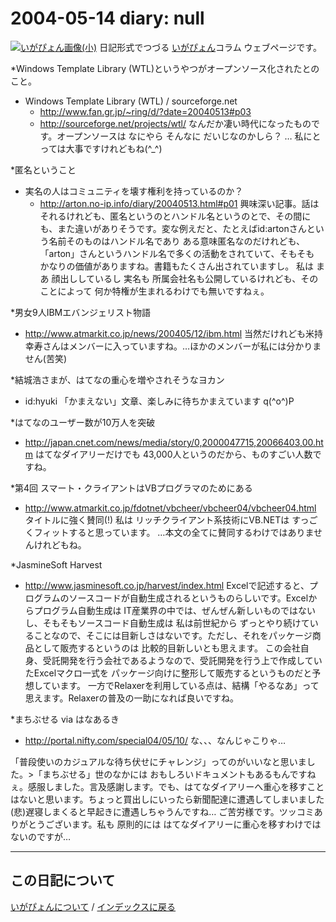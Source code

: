 2004-05-14 diary: null
=====================================================================================================
[![いがぴょん画像(小)](https://igapyon.github.io/diary/images/iga200306s.jpg "いがぴょん")](https://igapyon.github.io/diary/memo/memoigapyon.html) 日記形式でつづる [いがぴょん](https://igapyon.github.io/diary/memo/memoigapyon.html)コラム ウェブページです。

*Windows Template Library (WTL)というやつがオープンソース化されたとのこと。
* Windows Template Library (WTL) / sourceforge.net
  * http://www.fan.gr.jp/~ring/d/?date=20040513#p03
  * http://sourceforge.net/projects/wtl/
なんだか凄い時代になったものです。オープンソースは なにやら そんなに だいじなのかしら？ … 私にとっては大事ですけれどもね(^_^)

*匿名ということ
* 実名の人はコミュニティを壊す権利を持っているのか？
  * http://arton.no-ip.info/diary/20040513.html#p01
興味深い記事。話はそれるけれども、匿名というのとハンドル名というのとで、その間にも、また違いがありそうです。変な例えだと、たとえばid:artonさんという名前そのものはハンドル名であり ある意味匿名なのだけれども、「arton」さんというハンドル名で多くの活動をされていて、そもそも かなりの価値がありますね。書籍もたくさん出されていますし。
私は まあ 顔出ししているし 実名も 所属会社名も公開しているけれども、そのことによって 何か特権が生まれるわけでも無いですねぇ。

*男女9人IBMエバンジェリスト物語 
* http://www.atmarkit.co.jp/news/200405/12/ibm.html
当然だけれども米持幸寿さんはメンバーに入っていますね。…ほかのメンバーが私には分かりません(苦笑)

*結城浩さまが、はてなの重心を増やされそうなヨカン
* id:hyuki
「かまえない」文章、楽しみに待ちかまえています q(^o^)P

*はてなのユーザー数が10万人を突破
* http://japan.cnet.com/news/media/story/0,2000047715,20066403,00.htm
はてなダイアリーだけでも 43,000人というのだから、ものすごい人数ですね。

*第4回 スマート・クライアントはVBプログラマのためにある
* http://www.atmarkit.co.jp/fdotnet/vbcheer/vbcheer04/vbcheer04.html
タイトルに強く賛同(!) 私は リッチクライアント系技術にVB.NETは すっごくフィットすると思っています。
…本文の全てに賛同するわけではありませんけれどもね。

*JasmineSoft Harvest
* http://www.jasminesoft.co.jp/harvest/index.html
Excelで記述すると、プログラムのソースコードが自動生成されるというものらしいです。Excelからプログラム自動生成は IT産業界の中では、ぜんぜん新しいものではないし、そもそもソースコード自動生成は 私は前世紀から ずっとやり続けていることなので、そこには目新しさはないです。ただし、それをパッケージ商品として販売するというのは 比較的目新しいとも思えます。
この会社自身、受託開発を行う会社であるようなので、受託開発を行う上で作成していたExcelマクロ一式を パッケージ向けに整形して販売するというものだと予想しています。
一方でRelaxerを利用している点は、結構「やるなあ」って思えます。Relaxerの普及の一助になれば良いですね。

*まちぶせる via はなあるき
* http://portal.nifty.com/special04/05/10/
な、、、なんじゃこりゃ…


「普段使いのカジュアルな待ち伏せにチャレンジ」ってのがいいなと思いました。>「まちぶせる」世のなかには おもしろいドキュメントもあるもんですねぇ。感服しました。言及感謝します。でも、はてなダイアリーへ重心を移すことはないと思います。ちょっと買出しにいったら新聞配達に遭遇してしまいました(悲)遅寝しまくると早起きに遭遇しちゃうんですね… ご苦労様です。ツッコミありがとうございます。私も 原則的には はてなダイアリーに重心を移すわけではないのですが…


----------------------------------------------------------------------------------------------------

## この日記について
[いがぴょんについて](http://www.igapyon.jp/igapyon/diary/memo/memoigapyon.html) / [インデックスに戻る](https://igapyon.github.io/diary/idxall.html)
